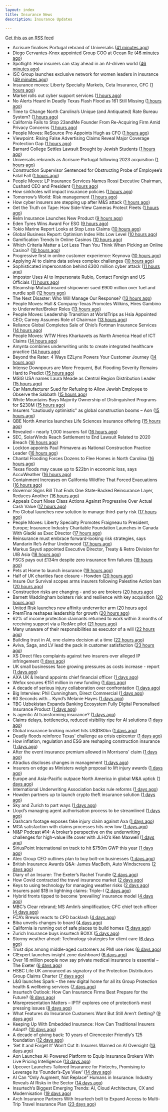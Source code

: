 ```yaml
---
layout: index
title: Insurance News
description: Insurance Updates

---
```


[Get this as an RSS feed](/insurance.rss)

<!-- news_marker starts -->
- Acrisure finalises Portugal rebrand of Universalis ([41 minutes ago](https://www.insurancebusinessmag.com/uk/news/breaking-news/acrisure-finalises-portugal-rebrand-of-universalis-541900.aspx))
- Diego Cervantes-Knox appointed Group COO at Ocean Re ([46 minutes ago](https://www.reinsurancene.ws/diego-cervantes-knox-appointed-group-coo-at-ocean-re/))
- Spotlight: How insurers can stay ahead in an AI-driven world ([46 minutes ago](https://www.postonline.co.uk/market-access/technology/7957883/spotlight%C2%A0how-insurers-can-stay-ahead-in-an-ai-driven-world))
- ISC Group launches exclusive network for women leaders in insurance ([49 minutes ago](https://www.insurancebusinessmag.com/uk/news/diversity-inclusion/isc-group-launches-exclusive-network-for-women-leaders-in-insurance-541899.aspx))
- Insurance moves: Liberty Specialty Markets, Ceta Insurance, CFC ([1 hours ago](https://www.insurancebusinessmag.com/uk/news/breaking-news/insurance-moves-liberty-specialty-markets-ceta-insurance-cfc-541898.aspx))
- Markel rolls out cyber support services ([1 hours ago](https://www.insurancebusinessmag.com/uk/news/cyber/markel-rolls-out-cyber-support-services-541897.aspx))
- No Alerts Heard in Deadly Texas Flash Flood as 161 Still Missing ([1 hours ago](https://www.insurancejournal.com/news/southcentral/2025/07/09/830903.htm))
- Time to Change North Carolina’s Unique (and Antiquated) Rate Bureau System? ([1 hours ago](https://www.insurancejournal.com/news/southeast/2025/07/09/830815.htm))
- California Fails to Stop 23andMe Founder From Re-Acquiring Firm Amid Privacy Concerns ([1 hours ago](https://www.insurancejournal.com/news/west/2025/07/09/830859.htm))
- People Moves: ReSource Pro Appoints Hugh as CFO ([1 hours ago](https://www.insurancejournal.com/news/east/2025/07/09/830802.htm))
- Viewpoint: Rising False Advertising Claims Reveal Major Coverage Protection Gap ([1 hours ago](https://www.insurancejournal.com/news/international/2025/07/09/830736.htm))
- Barnard College Settles Lawsuit Brought by Jewish Students ([1 hours ago](https://www.insurancejournal.com/news/east/2025/07/09/830883.htm))
- Universalis rebrands as Acrisure Portugal following 2023 acquisition ([1 hours ago](https://www.reinsurancene.ws/universalis-rebrands-as-acrisure-portugal-following-2023-acquisition/))
- Construction Supervisor Sentenced for Obstructing Probe of Employee’s Fatal Fall ([1 hours ago](https://www.insurancejournal.com/news/east/2025/07/09/830768.htm))
- People Moves: LP Insurance Services Names Rossi Executive Chairman, Cushard CEO and President ([1 hours ago](https://www.insurancejournal.com/news/west/2025/07/09/830065.htm))
- How sinkholes will impact insurance policies ([1 hours ago](https://www.postonline.co.uk/claims/7957607/how-sinkholes-will-impact-insurance-policies))
- Tomorrow’s World: Risk management ([1 hours ago](https://www.postonline.co.uk/risk-management/7958004/tomorrow%E2%80%99s-world-risk-management))
- How cyber insurers are stepping up after M&S attack ([1 hours ago](https://www.postonline.co.uk/commercial/7957857/how-cyber-insurers-are-stepping-up-after-ms-attack))
- Get the Truth on Tape: How Side-View Cameras Protect Fleets ([1 hours ago](https://www.insurancejournal.com/blogs/iat/2025/07/09/830280.htm))
- Relm Insurance Launches New Product ([9 hours ago](https://insurance-edge.net/2025/07/08/relm-insurance-launches-new-product/))
- Eden Tyres Wins Award For ESG ([9 hours ago](https://insurance-edge.net/2025/07/08/eden-tyres-wins-award-for-esg/))
- Tokio Marine Report Looks at Stop Loss Claims ([10 hours ago](https://insurance-edge.net/2025/07/08/tokio-marine-report-looks-at-stop-loss-claims/))
- Global Business Report: Optimism Index Hits Low Level ([10 hours ago](https://insurance-edge.net/2025/07/08/global-business-report-optimism-index-hits-low-level/))
- Gamification Trends In Online Casinos ([10 hours ago](https://insurance-edge.net/2025/07/08/gamification-trends-in-online-casinos/))
- Which Criteria Matter a Lot Less Than You Think When Picking an Online Casino? ([10 hours ago](https://insurance-edge.net/2025/07/08/which-criteria-matter-a-lot-less-than-you-think-when-picking-an-online-casino/))
- Progressive first in online customer experience: Keynova ([10 hours ago](https://www.dig-in.com/news/progressive-first-in-online-customer-experience-keynova))
- Applying AI to claims data solves complex challenges ([10 hours ago](https://www.dig-in.com/news/applying-ai-to-claims-data-solves-complex-challenges))
- Sophisticated impersonation behind £300 million cyber attack ([11 hours ago](https://www.insurancebusinessmag.com/uk/news/cyber/sophisticated-impersonation-behind-300-million-cyber-attack-541874.aspx))
- Impostor Uses AI to Impersonate Rubio, Contact Foreign and US Officials ([11 hours ago](https://www.insurancejournal.com/news/national/2025/07/08/830844.htm))
- Steamship Mutual insured shipowner sued £900 million over fuel and nurdle spill ([12 hours ago](https://www.insurancebusinessmag.com/uk/news/marine/steamship-mutual-insured-shipowner-sued-900-million-over-fuel-and-nurdle-spill-541866.aspx))
- The Next Disaster: Who Will Manage Our Response? ([13 hours ago](https://www.insurancejournal.com/blogs/right-street/2025/07/08/830824.htm))
- People Moves: Hull & Company-Texas Promotes Wilkins, Hires Gambino to Underwriter/Broker Roles ([13 hours ago](https://www.insurancejournal.com/news/southcentral/2025/07/08/830805.htm))
- People Moves: Leadership Transition at WorldTrips as Hsia Appointed CEO; Carney Assumes Role of Chairman ([13 hours ago](https://www.insurancejournal.com/news/midwest/2025/07/08/830798.htm))
- Reliance Global Completes Sale of Ohio’s Fortman Insurance Services ([14 hours ago](https://www.insurancejournal.com/news/midwest/2025/07/08/830808.htm))
- People Moves: WTW Hires Kharkavets as North America Head of ICT Claims ([14 hours ago](https://www.insurancejournal.com/news/national/2025/07/08/830582.htm))
- Amynta combines underwriting units to create integrated healthcare practice ([14 hours ago](https://www.reinsurancene.ws/amynta-combines-underwriting-units-to-create-integrated-healthcare-practice/))
- Beyond the Rater: 4 Ways EZLynx Powers Your Customer Journey ([14 hours ago](https://www.insurancejournal.com/blogs/ezlynx/2025/07/08/830642.htm))
- Intense Downpours are More Frequent, But Flooding Severity Remains Hard to Predict ([15 hours ago](https://www.insurancejournal.com/news/southcentral/2025/07/08/830778.htm))
- MSIG USA names Laura Meade as Central Region Distribution Leader ([15 hours ago](https://www.reinsurancene.ws/msig-usa-names-laura-meade-as-central-region-distribution-leader/))
- Car Manufacturer Sued for Refusing to Allow Jewish Employee to Observe the Sabbath ([15 hours ago](https://www.insurancejournal.com/news/midwest/2025/07/08/830774.htm))
- White Mountains Buys Majority Ownership of Distinguished Programs for $230M ([15 hours ago](https://www.insurancejournal.com/news/national/2025/07/08/830766.htm))
- Insurers "cautiously optimistic" as global construction booms – Aon ([15 hours ago](https://www.insurancebusinessmag.com/uk/news/construction-engineering/insurers-cautiously-optimistic-as-global-construction-booms--aon-541846.aspx))
- QBE North America launches Life Sciences insurance offering ([15 hours ago](https://www.reinsurancene.ws/qbe-north-america-launches-life-sciences-insurance-offering/))
- Revealed – nearly 1,000 insurers fail ([16 hours ago](https://www.insurancebusinessmag.com/uk/news/breaking-news/revealed--nearly-1000-insurers-fail-541834.aspx))
- SEC, SolarWinds Reach Settlement to End Lawsuit Related to 2020 Breach ([16 hours ago](https://www.insurancejournal.com/news/national/2025/07/08/830741.htm))
- Lockton appoints Paul Primavera as National Construction Practice Leader ([16 hours ago](https://www.reinsurancene.ws/lockton-appoints-paul-primavera-as-national-construction-practice-leader/))
- Chantal Flooding Forces Dozens to Flee Homes in North Carolina ([16 hours ago](https://www.insurancejournal.com/news/southeast/2025/07/08/830749.htm))
- Texas floods may cause up to $22bn in economic loss, says AccuWeather ([16 hours ago](https://www.reinsurancene.ws/texas-floods-may-cause-up-to-22bn-in-economic-loss-says-accuweather/))
- Containment Increases on California Wildfire That Forced Evacuations ([16 hours ago](https://www.insurancejournal.com/news/west/2025/07/08/830742.htm))
- Governor Signs Bill That Ends One State-Backed Reinsurance Layer, Reduces Another ([16 hours ago](https://www.insurancejournal.com/news/southeast/2025/07/08/830722.htm))
- Appeals Court Nixes Class Actions Against Progressive Over Actual Cash Value ([17 hours ago](https://www.insurancejournal.com/news/east/2025/07/08/830720.htm))
- Pro Global launches new solution to manage third-party risk ([17 hours ago](https://www.reinsurancene.ws/pro-global-launches-new-solution-to-manage-third-party-risk/))
- People Moves: Liberty Specialty Promotes Fraigneau to President, Europe; Insurance Industry Charitable Foundation Launches in Canada With Gladki as Exec Director ([17 hours ago](https://www.insurancejournal.com/news/international/2025/07/08/829154.htm))
- Reinsurance must embrace forward-looking risk strategies, says Mandarin Re’s Arthur Underwood ([17 hours ago](https://www.reinsurancene.ws/reinsurance-must-embrace-forward-looking-risk-strategies-says-mandarin-res-arthur-underwood/))
- Markus Sayuti appointed Executive Director, Treaty & Retro Division for UIB Asia ([18 hours ago](https://www.reinsurancene.ws/markus-sayuti-appointed-executive-director-treaty-retro-division-for-uib-asia/))
- FSCS pays out £134m despite zero insurance firm failures ([19 hours ago](https://www.postonline.co.uk/news/7958101/fscs-pays-out-%C2%A3134m-despite-zero-insurance-firm-failures))
- Pets at Home to launch insurance ([19 hours ago](https://www.postonline.co.uk/news/7958084/pets-at-home-to-launch-insurance))
- Half of UK charities face closure - Howden ([20 hours ago](https://www.insurancebusinessmag.com/uk/news/non-profits/half-of-uk-charities-face-closure--howden-541780.aspx))
- Insure Our Survival scopes arms insurers following Palestine Action ban ([20 hours ago](https://www.postonline.co.uk/news/7958094/insure-our-survival-scopes-arms-insurers-following-palestine-action-ban))
- Construction risks are changing - and so are brokers ([20 hours ago](https://www.insurancebusinessmag.com/uk/news/construction-engineering/construction-risks-are-changing--and-so-are-brokers-541779.aspx))
- Barnett Waddingham bolsters risk and resilience with key acquisition ([20 hours ago](https://www.insurancebusinessmag.com/uk/news/breaking-news/barnett-waddingham-bolsters-risk-and-resilience-with-key-acquisition-541778.aspx))
- United Risk launches new affinity underwriter arm ([20 hours ago](https://www.insurancebusinessmag.com/uk/news/breaking-news/united-risk-launches-new-affinity-underwriter-arm-541777.aspx))
- PremFina reshapes leadership for growth ([20 hours ago](https://www.insurancebusinessmag.com/uk/news/breaking-news/premfina-reshapes-leadership-for-growth-541775.aspx))
- 62% of income protection claimants returned to work within 3 months of receiving support via a RedArc pilot ([21 hours ago](https://ifamagazine.com/62-of-income-protection-claimants-returned-to-work-within-3-months-of-receiving-support-via-a-redarc-pilot/))
- Many unaware of their responsibilities as executor of a will ([22 hours ago](https://ifamagazine.com/many-unaware-of-their-responsibilities-as-executor-of-a-will/))
- Building trust in AI, one claims decision at a time ([22 hours ago](https://www.postonline.co.uk/market-access/technology/7957963/building-trust-in-ai-one-claims-decision-at-a-time))
- Aviva, Saga, and LV lead the pack in customer satisfaction ([23 hours ago](https://www.postonline.co.uk/personal/7958093/aviva-saga-and-lv-lead-the-pack-in-customer-satisfaction))
- XS Direct files complaints against two insurers over alleged IP infringement ([1 days ago](https://www.insurancebusinessmag.com/uk/news/legal-insights/xs-direct-files-complaints-against-two-insurers-over-alleged-ip-infringement-541743.aspx))
- UK small businesses face growing pressures as costs increase - report ([1 days ago](https://www.insurancebusinessmag.com/uk/news/sme/uk-small-businesses-face-growing-pressures-as-costs-increase--report-541742.aspx))
- AXA UK & Ireland appoints chief financial officer ([1 days ago](https://www.insurancebusinessmag.com/uk/news/breaking-news/axa-uk-and-ireland-appoints-chief-financial-officer-541741.aspx))
- Wefox secures €151 million in new funding ([1 days ago](https://www.insurancebusinessmag.com/uk/news/technology/wefox-secures-151-million-in-new-funding-541740.aspx))
- A decade of serious injury collaboration over confrontation ([1 days ago](https://www.postonline.co.uk/claims/7958011/a-decade-of-serious-injury-collaboration-over-confrontation))
- Big Interview: Phil Cunningham, Direct Commercial ([1 days ago](https://www.postonline.co.uk/people/7958052/big-interview-phil-cunningham-direct-commercial))
- 60 Seconds with... Kynd’s Melanie Hayes ([1 days ago](https://www.postonline.co.uk/people/7957955/60-seconds-with-kynd%E2%80%99s-melanie-hayes))
- TBC Uzbekistan Expands Banking Ecosystem Fully Digital Personalised Insurance Product ([1 days ago](https://thefintechtimes.com/tbc-uzbekistan-launches-fully-digital-personalised-insurance-product/))
- Is agentic AI transforming insurance? ([1 days ago](https://www.dig-in.com/opinion/is-agentic-ai-transforming-insurance))
- Claims delays, bottlenecks, reduced visibility ripe for AI solutions ([1 days ago](https://www.dig-in.com/news/claims-delays-bottlenecks-visibility-ripe-for-ai-solutions))
- Global insurance broking market hits US$180bn ([1 days ago](https://www.insurancebusinessmag.com/uk/news/breaking-news/global-insurance-broking-market-hits-us180bn-541683.aspx))
- Deadly floods reinforce Texas' challenge as crisis epicenter ([1 days ago](https://www.dig-in.com/articles/deadly-floods-reinforce-texas-challenge-as-crisis-picenter))
- How inflation, regulation and ESG are reshaping construction insurance ([1 days ago](https://www.insurancebusinessmag.com/uk/tv/how-inflation-regulation-and-esg-are-reshaping-construction-insurance-541632.aspx))
- After the event insurance premium allowed in Morrisons' claim ([1 days ago](https://www.insurancebusinessmag.com/uk/news/legal-insights/after-the-event-insurance-premium-allowed-in-morrisons-claim-541630.aspx))
- Atradius discloses changes in management ([1 days ago](https://www.insurancebusinessmag.com/uk/news/breaking-news/atradius-discloses-changes-in-management-541624.aspx))
- Insurers on edge as Ministers weigh proposal to lift injury awards ([1 days ago](https://www.insurancebusinessmag.com/uk/news/breaking-news/insurers-on-edge-as-ministers-weigh-proposal-to-lift-injury-awards-541622.aspx))
- Europe and Asia-Pacific outpace North America in global M&A uptick ([1 days ago](https://www.insurancebusinessmag.com/uk/news/breaking-news/europe-and-asiapacific-outpace-north-america-in-global-manda-uptick-541616.aspx))
- International Underwriting Association backs rule reforms ([1 days ago](https://www.insurancebusinessmag.com/uk/news/breaking-news/international-underwriting-association-backs-rule-reforms-541615.aspx))
- Howden partners up to launch crypto theft insurance solution ([1 days ago](https://www.insurancebusinessmag.com/uk/news/technology/howden-partners-up-to-launch-crypto-theft-insurance-solution-541613.aspx))
- Sky and Zurich to part ways ([1 days ago](https://www.postonline.co.uk/news/7958081/sky-and-zurich-to-part-ways))
- Lloyd’s managing agent authorisation process to be streamlined ([1 days ago](https://www.postonline.co.uk/regulation/7958088/lloyd%E2%80%99s-managing-agent-authorisation-process-to-be-streamlined))
- Dashcam footage exposes fake injury claim against Axa ([1 days ago](https://www.postonline.co.uk/personal/7958087/dashcam-footage-exposes-%C2%A374000-fake-injury-claim-against-axa))
- MGA satisfaction with claims processes hits new low ([1 days ago](https://www.postonline.co.uk/claims/7958078/mga-satisfaction-with-claims-processes-hits-new-low))
- NI&P Podcast #14: A broker’s perspective on the underwriting challenges for high-value life cover with JLHO’s Ken Maxwell ([1 days ago](https://ifamagazine.com/nip-podcast-14-a-brokers-perspective-on-the-underwriting-challenges-for-high-value-life-cover-with-jlhos-ken-maxwell/))
- SiriusPoint International on track to hit $750m GWP this year ([1 days ago](https://www.postonline.co.uk/commercial/7958085/siriuspoint-international-on-track-to-hit-750m-gwp-this-year))
- Atec Group CEO outlines plan to buy bolt-on businesses ([1 days ago](https://www.postonline.co.uk/news/7958039/atec-group-ceo-outlines-plan-to-buy-bolt-on-businesses))
- British Insurance Awards Q&A: James MacBeth, Auto Windscreens ([2 days ago](https://www.postonline.co.uk/market-access/motor/7958074/british-insurance-awards-qa-james-macbeth-auto-windscreens))
- Diary of an Insurer: The Exeter’s Rachel Trundle ([2 days ago](https://www.postonline.co.uk/people/7957519/diary-of-an-insurer-the-exeter%E2%80%99s-rachel-trundle))
- How Covid contracted the travel insurance market ([2 days ago](https://www.postonline.co.uk/personal/7957923/how-covid-contracted-the-travel-insurance-market))
- Keys to using technology for managing weather risks ([2 days ago](https://www.dig-in.com/news/using-technology-to-manage-weather-risks))
- Insurers paid $1B in lightning claims: Triple-I ([2 days ago](https://www.dig-in.com/news/insurers-paid-1b-in-lightning-claims-triple-i))
- Hybrid fronts tipped to become ‘prevailing’ insurance model ([4 days ago](https://www.postonline.co.uk/news/7958080/hybrid-fronts-tipped-to-become-%E2%80%98prevailing%E2%80%99-insurance-model))
- MBC’s Clear rebrand; MS Amlin’s simplification; CFC chief tech officer ([4 days ago](https://www.postonline.co.uk/news/7958061/mbc%E2%80%99s-clear-rebrand-ms-amlin%E2%80%99s-simplification-cfc-chief-tech-officer))
- FCA’s Brewis reacts to CPD backlash ([4 days ago](https://www.postonline.co.uk/news/7958077/fca%E2%80%99s-brewis-reacts-to-cpd-backlash))
- Biba unveils changes to board ([4 days ago](https://www.postonline.co.uk/broker/7958072/biba-unveils-changes-to-board))
- California is running out of safe places to build homes ([5 days ago](https://www.dig-in.com/articles/california-is-running-out-of-safe-places-to-build-homes))
- Zurich Insurance buys insurtech BOXX ([5 days ago](https://www.dig-in.com/articles/zurich-insurance-buys-insurtech-boxx))
- Stormy weather ahead: Technology strategies for client care ([6 days ago](https://www.dig-in.com/opinion/technology-strategies-for-client-care-during-weather-perils))
- Trust dips among middle-aged customers as PMI use rises ([6 days ago](https://ifamagazine.com/trust-dips-among-middle-aged-customers-as-pmi-use-rises/))
- CIExpert launches insight zone dashboard ([6 days ago](https://ifamagazine.com/ciexpert-launches-insight-zone-dashboard/))
- Over 16 million people now say private medical insurance is essential – The Exeter ([6 days ago](https://ifamagazine.com/over-16-million-people-now-say-private-medical-insurance-is-essential-the-exeter/))
- HSBC Life UK announced as signatory of the Protection Distributors Group Claims Charter ([7 days ago](https://ifamagazine.com/hsbc-life-uk-announced-as-signatory-of-the-protection-distributors-group-claims-charter/))
- L&G launches Spark – the new digital home for all its Group Protection health & wellbeing services ([7 days ago](https://ifamagazine.com/lg-launches-spark-the-new-digital-home-for-all-its-group-protection-health-wellbeing-services/))
- Insurtech Outlook: How Can Insurance Firms Best Prepare for the Future? ([8 days ago](https://thefintechtimes.com/insurtech-outlook-how-can-insurance-firms-best-prepare-for-the-future/))
- Misrepresentation Matters – IPTF explores one of protection’s most pressing issues ([8 days ago](https://ifamagazine.com/misrepresentation-matters-iptf-explores-one-of-protections-most-pressing-issues/))
- What Features do Insurance Customers Want But Still Aren’t Getting? ([9 days ago](https://thefintechtimes.com/what-features-do-insurance-customers-want-but-still-arent-getting/))
- Keeping Up With Embedded Insurance: How Can Traditional Insurers Adapt? ([10 days ago](https://thefintechtimes.com/keeping-up-with-embedded-insurance-how-can-traditional-insurers-adapt/))
- A decade of giving back: 10 years of Cirencester Friendly’s 125 foundation ([12 days ago](https://ifamagazine.com/a-decade-of-giving-back-10-years-of-cirencester-friendlys-125-foundation/))
- ‘Set It and Forget It’ Won’t Cut It: Insurers Warned on AI Oversight ([13 days ago](https://thefintechtimes.com/set-it-and-forget-it-wont-cut-it-insurers-warned-on-ai-oversight/))
- Aon Launches AI-Powered Platform to Equip Insurance Brokers With Live Pricing Intelligence ([13 days ago](https://thefintechtimes.com/aon-launches-ai-powered-platform-to-equip-insurance-brokers-with-live-pricing-intelligence/))
- Upcover Launches Tailored Insurance for Fintechs, Promising to Leverage its ‘Founder’s-Eye View’ ([14 days ago](https://thefintechtimes.com/upcover-launches-tailored-insurance-for-fintechs-promising-to-leverage-its-founders-eye-view/))
- AI Can “Only Augment, Not Replace” Humans in Insurance: Industry Reveals AI Risks in the Sector ([14 days ago](https://thefintechtimes.com/ai-can-only-augment-not-replace-humans-in-insurance-industry-reveals-ai-risks-in-the-sector/))
- Insurtech’s Biggest Emerging Trends: AI, Cloud Architecture, CX and Modernisation ([19 days ago](https://thefintechtimes.com/insurtech-biggest-emerging-trends-ai-cloud-architecture-cx-and-data/))
- Arch Insurance Partners With Insurtech bolt to Expand Access to Multi-Trip Travel Insurance Plan ([23 days ago](https://thefintechtimes.com/arch-insurance-partners-with-insurtech-bolt-to-expand-access-to-multi-trip-travel-insurance-plan/))

<!-- news_marker ends -->